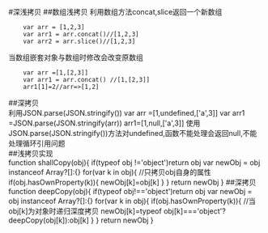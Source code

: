 #深浅拷贝
##数组浅拷贝
利用数组方法concat,slice返回一个新数组  

		var arr = [1,2,3]  
		var arr1 = arr.concat()//[1,2,3]  
		var arr2 = arr.slice()//[1,2,3]

当数组嵌套对象与数组时修改会改变原数组  

		var arr =[1,[2,3]]  
		var arr1 = arr.concat() //[1,[2,3]]  
		arr1[1]=2//arr=>[1,2]		
##深拷贝		
		利用JSON.parse(JSON.stringify())
		var arr =[1,undefined,['a',3]]
		var arr1 =JSON.parse(JSON.stringify(arr))
		arr1=[1,null,['a',3]]
使用JSON.parse(JSON.stringify())方法对undefined,函数不能处理会返回null,不能处理循环引用问题		
##浅拷贝实现		
		function shallCopy(obj){
		  if(typeof obj !='object')return obj
			var newObj = obj instanceof Array?[]:{}
			for(var k in obj){
				//只拷贝obj自身的属性
				if(obj.hasOwnProperty(k)){
					newObj[k]=obj[k]
				}
			}
			return newObj
		}
##深拷贝
		function deepCopy(obj){
			if(typeof obj!=='object')return obj
			var newObj = obj instanceof Array?[]:{}
			for(var k in obj){
				if(obj.hasOwnProperty(k)){
				//当obj[k]为对象时递归深度拷贝
					newObj[k]=typeof obj[k]==='object'?deepCopy(obj[k]):obj[k]
				}
			}
			return newObj
		}
